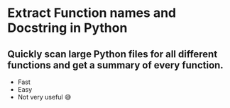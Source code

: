 # Extract Function names and Docstring in Python
## Quickly scan large Python files for all different functions and get a summary of every function.
* Fast
* Easy
* Not very useful 😅
